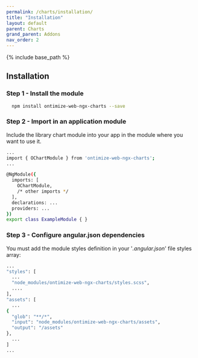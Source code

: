 ```yaml
---
permalink: /charts/installation/
title: "Installation"
layout: default
parent: Charts
grand_parent: Addons
nav_order: 2
---
```


{% include base_path %}

## Installation


### Step 1 - Install the module

```bash
  npm install ontimize-web-ngx-charts --save
```


### Step 2 - Import in an application module

Include the library chart module into your app in the module where you want to use it.

```bash
...
import { OChartModule } from 'ontimize-web-ngx-charts';
...

@NgModule({
  imports: [
    OChartModule,
    /* other imports */
  ],
  declarations: ...
  providers: ...
})
export class ExampleModule { }
```


### Step 3 - Configure angular.json dependencies

You must add the module styles definition in your '*.angular.json*' file styles array:

```bash
...
"styles": [
  ...
  "node_modules/ontimize-web-ngx-charts/styles.scss",
  ....
],
"assets": [
  ...
{
  "glob": "**/*",
  "input": "node_modules/ontimize-web-ngx-charts/assets",
  "output": "/assets"
},
  ...
]
...
```
